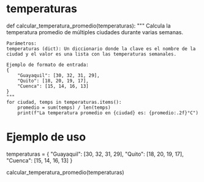# temperaturas
def calcular_temperatura_promedio(temperaturas):
    """
    Calcula la temperatura promedio de múltiples ciudades durante varias semanas.

    Parámetros:
    temperaturas (dict): Un diccionario donde la clave es el nombre de la ciudad y el valor es una lista con las temperaturas semanales.

    Ejemplo de formato de entrada:
    {
        "Guayaquil": [30, 32, 31, 29],
        "Quito": [18, 20, 19, 17],
        "Cuenca": [15, 14, 16, 13]
    }
    """
    for ciudad, temps in temperaturas.items():
        promedio = sum(temps) / len(temps)
        print(f"La temperatura promedio en {ciudad} es: {promedio:.2f}°C")

# Ejemplo de uso
temperaturas = {
    "Guayaquil": [30, 32, 31, 29],
    "Quito": [18, 20, 19, 17],
    "Cuenca": [15, 14, 16, 13]
}

calcular_temperatura_promedio(temperaturas)

